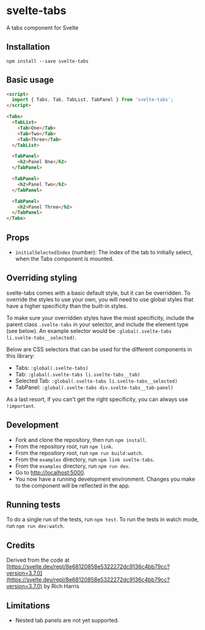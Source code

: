 # svelte-tabs

A tabs component for Svelte

## Installation

    npm install --save svelte-tabs

## Basic usage

```html
<script>
  import { Tabs, Tab, TabList, TabPanel } from 'svelte-tabs';
</script>

<Tabs>
  <TabList>
    <Tab>One</Tab>
    <Tab>Two</Tab>
    <Tab>Three</Tab>
  </TabList>

  <TabPanel>
    <h2>Panel One</h2>
  </TabPanel>

  <TabPanel>
    <h2>Panel Two</h2>
  </TabPanel>

  <TabPanel>
    <h2>Panel Three</h2>
  </TabPanel>
</Tabs>
```

## Props

- `initialSelectedIndex` (number): The index of the tab to initially select, when the Tabs component is mounted.

## Overriding styling

svelte-tabs comes with a basic default style, but it can be overridden. To override the styles to use your own, you will need to use global styles that have a higher specificity than the built-in styles.

To make sure your overridden styles have the most specificity, include the parent class `.svelte-tabs` in your selector, and include the element type (see below). An example selector would be `:global(.svelte-tabs li.svelte-tabs__selected)`.

Below are CSS selectors that can be used for the different components in this library:

- Tabs: `:global(.svelte-tabs)`
- Tab: `:global(.svelte-tabs li.svelte-tabs__tab)`
- Selected Tab: `:global(.svelte-tabs li.svelte-tabs__selected)`
- TabPanel: `:global(.svelte-tabs div.svelte-tabs__tab-panel)`

As a last resort, if you can't get the right specificity, you can always use `!important`.

## Development

- Fork and clone the repository, then run `npm install`.
- From the repository root, run `npm link`.
- From the repository root, run `npm run build:watch`.
- From the `examples` directory, run `npm link svelte-tabs`.
- From the `examples` directory, run `npm run dev`.
- Go to [http://localhost:5000](http://localhost:5000).
- You now have a running development environment. Changes you make to the component will be reflected in the app.

## Running tests

To do a single run of the tests, run `npm test`. To run the tests in watch mode, run `npm run dev:watch`.

## Credits

Derived from the code at [https://svelte.dev/repl/8e68120858e5322272dc9136c4bb79cc?version=3.7.0](https://svelte.dev/repl/8e68120858e5322272dc9136c4bb79cc?version=3.7.0) by Rich Harris

## Limitations

- Nested tab panels are not yet supported.
